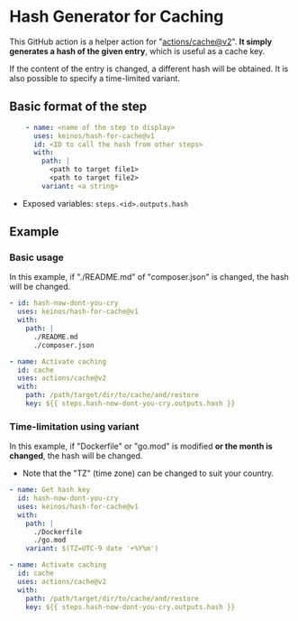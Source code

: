 # Hash Generator for Caching

This GitHub action is a helper action for "[actions/cache@v2](https://github.com/marketplace/actions/cache)".
**It simply generates a hash of the given entry**, which is useful as a cache key.

If the content of the entry is changed, a different hash will be obtained.
It is also possible to specify a time-limited variant.

## Basic format of the step

```yaml
    - name: <name of the step to display>
      uses: keinos/hash-for-cache@v1
      id: <ID to call the hash from other steps>
      with:
        path: |
          <path to target file1>
          <path to target file2>
        variant: <a string>
```

- Exposed variables: `steps.<id>.outputs.hash`

## Example

### Basic usage

In this example, if "./README.md" of "composer.json" is changed, the hash will be changed.

```yaml
- id: hash-now-dont-you-cry
  uses: keinos/hash-for-cache@v1
  with:
    path: |
      ./README.md
      ./composer.json

- name: Activate caching
  id: cache
  uses: actions/cache@v2
  with:
    path: /path/target/dir/to/cache/and/restore
    key: ${{ steps.hash-now-dont-you-cry.outputs.hash }}
```

### Time-limitation using variant

In this example, if "Dockerfile" or "go.mod" is modified **or the month is changed**, the hash will be changed.

- Note that the "TZ" (time zone) can be changed to suit your country.

```yaml
- name: Get hash key
  id: hash-now-dont-you-cry
  uses: keinos/hash-for-cache@v1
  with:
    path: |
      ./Dockerfile
      ./go.mod
    variant: $(TZ=UTC-9 date '+%Y%m')

- name: Activate caching
  id: cache
  uses: actions/cache@v2
  with:
    path: /path/target/dir/to/cache/and/restore
    key: ${{ steps.hash-now-dont-you-cry.outputs.hash }}
```
